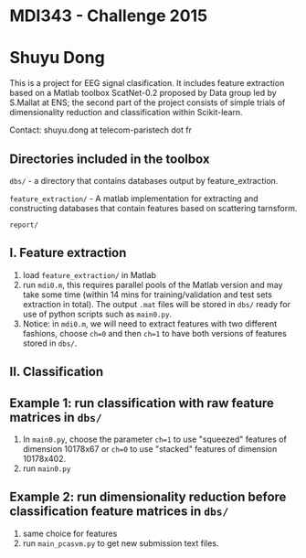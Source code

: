 # MDI343 - Challenge 2015
# Shuyu Dong

This is a project for EEG signal clasification. It includes feature extraction based on a Matlab toolbox ScatNet-0.2 proposed by
Data group led by S.Mallat at ENS; the second part of the project consists of simple trials of dimensionality reduction and classification within Scikit-learn.

Contact: shuyu.dong at telecom-paristech dot fr

Directories included in the toolbox
-----------------------------------

`dbs/`   - a directory that contains databases output by feature_extraction.

`feature_extraction/`  - A matlab implementation for extracting and constructing databases that contain features based on scattering tarnsform.

`report/`


I. Feature extraction
-----
1. load `feature_extraction/` in Matlab
2. run `mdi0.m`, this requires parallel pools of the Matlab version and may take some time (within 14 mins for training/validation and test sets extraction in total). The output `.mat` files will be stored in `dbs/` ready for use of python scripts such as `main0.py`.
3. Notice: in `mdi0.m`, we will need to extract features with two different fashions, choose `ch=0` and then `ch=1` to have both versions of features stored in `dbs/`.


II. Classification
----------------------------
Example 1: run classification with raw feature matrices in `dbs/`
---------------------
1. In `main0.py`, choose the parameter `ch=1` to use "squeezed" features of dimension 10178x67 or `ch=0` to use "stacked" features of dimension 10178x402.
2. run `main0.py`

Example 2: run dimensionality reduction before  classification  feature matrices in `dbs/`
---------------------
1. same choice for features
2. run `main_pcasvm.py` to get new submission text files.

